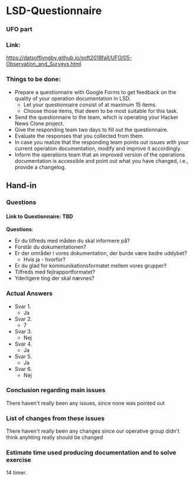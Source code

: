 # LSD-Questionnaire
### UFO part
### Link:
https://datsoftlyngby.github.io/soft2018fall/UFO/05-Observation_and_Surveys.html

### Things to be done:
- Prepare a questionnaire with Google Forms to get feedback on the quality of your operation documentation in LSD.
    - Let your questionnaire consist of at maximum 15 items.
    - Choose those items, that deem to be most suitable for this task.
- Send the questionnaire to the team, which is operating your Hacker News Clone project.
- Give the responding team two days to fill out the questionnaire.
- Evaluate the responses that you collected from them.
- In case you realize that the responding team points out issues with your current operation documentation, modify and improve it accordingly.
- Inform the operations team that an improved version of the operations documentation is accessible and point out what you have changed, i.e., provide a changelog.

## Hand-in
### Questions
#### Link to Questionnaire: TBD

**Questions**:
- Er du tilfreds med måden du skal informere på?
- Forstår du dokumentationen?
- Er der områder i vores dokumentation, der burde være bedre uddybet?
    - Hvis ja - hvorfor?
- Er du glad for kommunikationsformatet mellem vores grupper?
- Tilfreds med fejlrapportformatet?
- Yderligere ting der skal nævnes?

### Actual Answers
- Svar 1.
    - Ja
- Svar 2.
    - 7
- Svar 3.
    - Nej
- Svar 4.
    - Ja
- Svar 5.
    - Ja
- Svar 6.
    - Nej

### Conclusion regarding main issues
There haven't really been any issues, since none was pointed out

### List of changes from these issues
There haven't really been any changes since our operative group didn't think anyhting really should be changed

### Estimate time used producing documentation and to solve exercise
14 timer.
